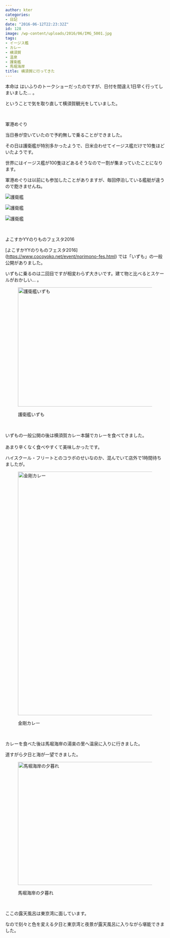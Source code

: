 ```yaml
---
author: kter
categories:
- 日記
date: "2016-06-12T22:23:32Z"
id: 128
image: /wp-content/uploads/2016/06/IMG_5001.jpg
tags:
- イージス艦
- カレー
- 横須賀
- 温泉
- 護衛艦
- 馬堀海岸
title: 横須賀に行ってきた
---
```

本命は はいふりのトークショーだったのですが、日付を間違え1日早く行ってしまいました… 。

ということで気を取り直して横須賀観光をしていました。

&nbsp;

軍港めぐり

当日券が空いていたので予約無しで乗ることができました。

その日は護衛艦が特別多かったようで、日米合わせてイージス艦だけで10隻ほどいたようです。

世界にはイージス艦が100隻ほどあるそうなので一割が集まっていたことになります。

軍港めぐりは以前にも参加したことがありますが、毎回停泊している艦艇が違うので飽きませんね。

![護衛艦](http://img.kter.jp/2016/0612/ship1.jpg)

![護衛艦](http://img.kter.jp/2016/0612/ship2.jpg)

![護衛艦](http://img.kter.jp/2016/0612/ship3.jpg)

&nbsp;

よこすかYYのりものフェスタ2016

\[よこすかYYのりものフェスタ2016\](https://www.cocoyoko.net/event/norimono-fes.html) では「いずも」の一般公開がありました。

いずもに乗るのは二回目ですが相変わらず大きいです。建て物と比べるとスケールがおかしい… 。<figure id="attachment_132" style="max-width: 1598px" class="wp-caption alignnone">

<a href="https://blog.kter.jp/wp-content/uploads/2016/06/IMG_4985.jpg" target="_blank"><img class="wp-image-132" src="https://blog.kter.jp/wp-content/uploads/2016/06/IMG_4985-1024x241.jpg" alt="護衛艦いずも" width="1598" height="376" srcset="https://kter.jp/wp-content/uploads/2016/06/IMG_4985-1024x241.jpg 1024w, https://kter.jp/wp-content/uploads/2016/06/IMG_4985-300x71.jpg 300w, https://kter.jp/wp-content/uploads/2016/06/IMG_4985-768x181.jpg 768w" sizes="(max-width: 1598px) 100vw, 1598px" /></a><figcaption class="wp-caption-text">護衛艦いずも</figcaption></figure> 

&nbsp;

<span style="line-height: 1.7;">いずもの一般公開の後は横須賀カレー本舗でカレーを食べてきました。</span>

あまり辛くなく食べやすくて美味しかったです。

ハイスクール・フリートとのコラボのせいなのか、混んでいて店外で1時間待ちましたが。<figure id="attachment_136" style="max-width: 1024px" class="wp-caption alignnone">

[<img class="size-large wp-image-136" src="https://blog.kter.jp/wp-content/uploads/2016/06/IMG_5001-1024x768.jpg" alt="金剛カレー" width="1024" height="768" srcset="https://kter.jp/wp-content/uploads/2016/06/IMG_5001-1024x768.jpg 1024w, https://kter.jp/wp-content/uploads/2016/06/IMG_5001-300x225.jpg 300w, https://kter.jp/wp-content/uploads/2016/06/IMG_5001-768x576.jpg 768w" sizes="(max-width: 1024px) 100vw, 1024px" />](https://blog.kter.jp/wp-content/uploads/2016/06/IMG_5001.jpg)<figcaption class="wp-caption-text">金剛カレー</figcaption></figure> 

&nbsp;

カレーを食べた後は馬堀海岸の湯楽の里へ温泉に入りに行きました。

道すがら夕日と海が一望できました。<figure id="attachment_135" style="max-width: 1598px" class="wp-caption alignnone">

<a href="https://blog.kter.jp/wp-content/uploads/2016/06/IMG_5006.jpg" target="_blank"><img class="wp-image-135" src="https://blog.kter.jp/wp-content/uploads/2016/06/IMG_5006-1024x249.jpg" alt="馬堀海岸の夕暮れ" width="1598" height="388" srcset="https://kter.jp/wp-content/uploads/2016/06/IMG_5006-1024x249.jpg 1024w, https://kter.jp/wp-content/uploads/2016/06/IMG_5006-300x73.jpg 300w, https://kter.jp/wp-content/uploads/2016/06/IMG_5006-768x186.jpg 768w" sizes="(max-width: 1598px) 100vw, 1598px" /></a><figcaption class="wp-caption-text">馬堀海岸の夕暮れ</figcaption></figure> 

&nbsp;

ここの露天風呂は東京湾に面しています。

なので刻々と色を変える夕日と東京湾と夜景が露天風呂に入りながら堪能できました。